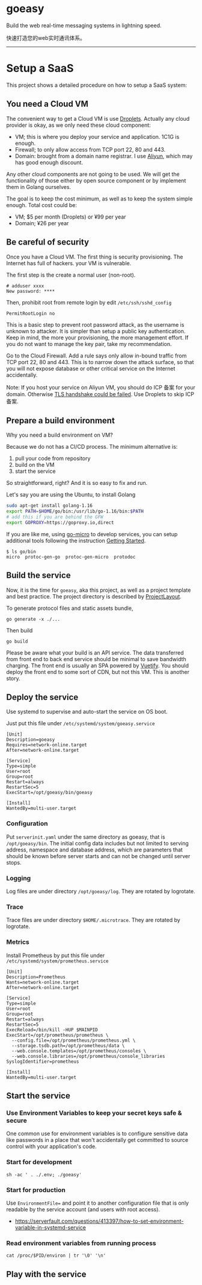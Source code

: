 # goeasy

Build the web real-time messaging systems in lightning speed.

快速打造您的web实时通讯体系。

---

# Setup a SaaS

This project shows a detailed procedure on how to setup a SaaS system:

## You need a Cloud VM

The convenient way to get a Cloud VM is use [Droplets](https://m.do.co/c/9ad1e150c20e). Actually any cloud provider is okay, as we only need these cloud component:

* VM; this is where you deploy your service and application. 1C1G is enough.
* Firewall; to only allow access from TCP port 22, 80 and 443.
* Domain: brought from a domain name registrar. I use [Aliyun](https://wanwang.aliyun.com/domain), which may has good enough discount.

Any other cloud components are not going to be used. We will get the functionality of those either by open source component or by implement them in Golang ourselves.

The goal is to keep the cost minimum, as well as to keep the system simple enough. Total cost could be:

* VM; $5 per month (Droplets) or ¥99 per year
* Domain; ¥26 per year

## Be careful of security

Once you have a Cloud VM. The first thing is security provisioning. The Internet has full of hackers. your VM is vulnerable.

The first step is the create a normal user (non-root).

```
# adduser xxxx
New password: ****
```

Then, prohibit root from remote login by edit `/etc/ssh/sshd_config`

```
PermitRootLogin no
```

This is a basic step to prevent root password attack, as the username is unknown to attacker. It is simpler than setup a public key authentication. Keep in mind, the more your provisioning, the more management effort. If you do not want to manage the key pair, take my recommendation.

Go to the Cloud Firewall. Add a rule says only allow in-bound traffic from TCP port 22, 80 and 443. This is to narrow down the attack surface, so that you will not expose database or other critical service on the Internet accidentally.

Note: If you host your service on Aliyun VM, you should do ICP 备案 for your domain. Otherwise [TLS handshake could be failed](https://developer.aliyun.com/article/708243). Use Droplets to skip ICP 备案.

## Prepare a build environment

Why you need a build environment on VM?

Because we do not has a CI/CD process. The minimum alternative is:

1. pull your code from repository
1. build on the VM
1. start the service

So straightforward, right? And it is so easy to fix and run.

Let's say you are using the Ubuntu, to install Golang

```bash
sudo apt-get install golang-1.16
export PATH=$HOME/go/bin:/usr/lib/go-1.16/bin:$PATH
# add this if you are behind the GFW
export GOPROXY=https://goproxy.io,direct
```

If you are like me, using [go-micro](https://github.com/nano-kit/go-micro/) to develop services, you can setup additional tools following the instruction [Getting Started](https://nano-kit.github.io/go-micro-in-action/getting-started.html).

```
$ ls go/bin
micro  protoc-gen-go  protoc-gen-micro  protodoc
```

## Build the service

Now, it is the time for `goeasy`, aka this project, as well as a project template and best practice. The project directory is described by [ProjectLayout](ProjectLayout.md).

To generate protocol files and static assets bundle,

```
go generate -x ./...
```

Then build

```
go build
```

Please be aware what your build is an API service. The data transferred from front end to back end service should be minimal to save bandwidth charging. The front end is usually an SPA powered by [Vuetify](https://vuetifyjs.com/en/). You should deploy the front end to some sort of CDN, but not this VM. This is another story.

## Deploy the service

Use systemd to supervise and auto-start the service on OS boot.

Just put this file under `/etc/systemd/system/goeasy.service`

```
[Unit]
Description=goeasy
Requires=network-online.target
After=network-online.target

[Service]
Type=simple
User=root
Group=root
Restart=always
RestartSec=5
ExecStart=/opt/goeasy/bin/goeasy

[Install]
WantedBy=multi-user.target
```

### Configuration

Put `serverinit.yaml` under the same directory as goeasy, that is `/opt/goeasy/bin`. The initial config data includes but not limited to serving address, namespace and database address, which are parameters that should be known before server starts and can not be changed until server stops.

### Logging

Log files are under directory `/opt/goeasy/log`. They are rotated by logrotate.

### Trace

Trace files are under directory `$HOME/.microtrace`. They are rotated by logrotate.

### Metrics

Install Prometheus by put this file under `/etc/systemd/system/prometheus.service`

```
[Unit]
Description=Prometheus
Wants=network-online.target
After=network-online.target

[Service]
Type=simple
User=root
Group=root
Restart=always
RestartSec=5
ExecReload=/bin/kill -HUP $MAINPID
ExecStart=/opt/prometheus/prometheus \
  --config.file=/opt/prometheus/prometheus.yml \
  --storage.tsdb.path=/opt/prometheus/data \
  --web.console.templates=/opt/prometheus/consoles \
  --web.console.libraries=/opt/prometheus/console_libraries
SyslogIdentifier=prometheus

[Install]
WantedBy=multi-user.target
```

## Start the service

### Use Environment Variables to keep your secret keys safe & secure

One common use for environment variables is to configure sensitive data like passwords in a place that won't accidentally get committed to source control with your application's code.

### Start for development

    sh -ac ' . ./.env; ./goeasy'

### Start for production

Use `EnvironmentFile=` and point it to another configuration file that is only readable by the service account (and users with root access).

* https://serverfault.com/questions/413397/how-to-set-environment-variable-in-systemd-service

### Read environment variables from running process

    cat /proc/$PID/environ | tr '\0' '\n'

## Play with the service
